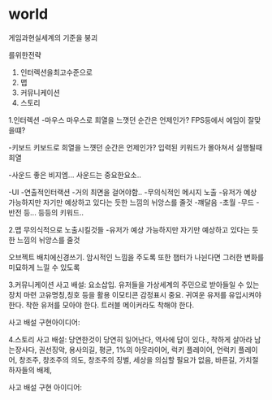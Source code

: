 # world
게임과현실세계의 기준을 붕괴

를위한전략
1. 인터렉션을최고수준으로
2. 맵
3. 커뮤니케이션
4. 스토리


1.인터렉션
 -마우스
  마우스로 희열을 느꼇던 순간은 언제인가?
  FPS등에서 에임이 잘맞을떄?
  
 -키보드
  키보드로 희열을 느꼇던 순간은 언제인가?
  입력된 키워드가 몰아쳐서 실행될때 희열
 
 -사운드
  좋은 비지엠... 사운드는 중요한요소..
  
 -UI
 -연출적인터랙션
 -거의 최면을 걸어야함..
 -무의식적인 메시지 노출
 -유저가 예상 가능하지만 자기만 예상하고 있다는 듯한 느낌의 뉘앙스를 줄것
 -꺠달음
 -초월
 -무드
 -반전 등...
 등등의 키워드..
 
2.맵
 무의식적으로 노출시킬것들
 -유저가 예상 가능하지만 자기만 예상하고 있다는 듯한 느낌의 뉘앙스를 줄것
 
 오브젝트 배치에신경쓰기. 암시적인 느낌을 주도록
 또한 챕터가 나뉜다면 그러한 변화를 미묘하게 느낄 수 있도록
 
3.커뮤니케이션
사고 배설:
 요소삽입. 유저들을 가상세계의 주민으로 받아들일 수 있는 장치 마련
 고유명칭,칭호 등을 활용
 이모티콘 감정표시 중요.
 귀여운 유저를 유입시켜야한다.
 착한 유저를 모아야 한다.
 트러블 메이커라도 착해야 한다.
 
 
사고 배설 구현아이디어:
 
4.스토리
  사고 배설:
  당연한것이 당연히 일어난다, 역사에 답이 있다., 착하게 살아라 남는장사다, 권선징악, 용사의길, 
  평균, 1%의 아웃라이어, 럭키 플레이어, 언럭키 플레이어, 창조주, 창조주의 의도, 창조주의 징벌, 
  세상을 의심할 필요가 없음, 바른길, 가치절하자들의 배제, 
  
  사고 배설 구현 아이디어:
   
 
 
